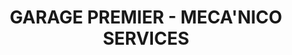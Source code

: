 ---
title: "GARAGE PREMIER - MECA'NICO SERVICES"
url: /torce/garage-premier-mecanico-services/
shop: réparation de voitures
---
